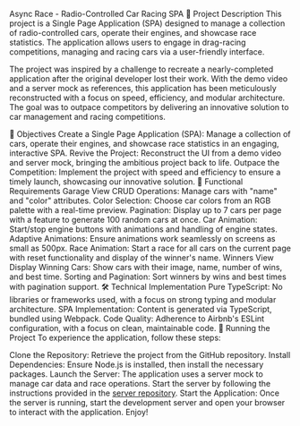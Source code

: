 

Async Race - Radio-Controlled Car Racing SPA
📜 Project Description
This project is a Single Page Application (SPA) designed to manage a collection of radio-controlled cars, operate their engines, and showcase race statistics. 
The application allows users to engage in drag-racing competitions, managing and racing cars via a user-friendly interface.

The project was inspired by a challenge to recreate a nearly-completed application after the original developer lost their work. With the demo video and a server mock as references, 
this application has been meticulously reconstructed with a focus on speed, efficiency, and modular architecture. The goal was to outpace competitors by delivering an innovative solution to car management and racing competitions.

🎯 Objectives
Create a Single Page Application (SPA): Manage a collection of cars, operate their engines, and showcase race statistics in an engaging, interactive SPA.
Revive the Project: Reconstruct the UI from a demo video and server mock, bringing the ambitious project back to life.
Outpace the Competition: Implement the project with speed and efficiency to ensure a timely launch, showcasing our innovative solution.
🚗 Functional Requirements
Garage View
CRUD Operations: Manage cars with "name" and "color" attributes.
Color Selection: Choose car colors from an RGB palette with a real-time preview.
Pagination: Display up to 7 cars per page with a feature to generate 100 random cars at once.
Car Animation: Start/stop engine buttons with animations and handling of engine states.
Adaptive Animations: Ensure animations work seamlessly on screens as small as 500px.
Race Animation: Start a race for all cars on the current page with reset functionality and display of the winner's name.
Winners View
Display Winning Cars: Show cars with their image, name, number of wins, and best time.
Sorting and Pagination: Sort winners by wins and best times with pagination support.
🛠️ Technical Implementation
Pure TypeScript: No libraries or frameworks used, with a focus on strong typing and modular architecture.
SPA Implementation: Content is generated via TypeScript, bundled using Webpack.
Code Quality: Adherence to Airbnb's ESLint configuration, with a focus on clean, maintainable code.
🚀 Running the Project
To experience the application, follow these steps:

Clone the Repository: Retrieve the project from the GitHub repository.
Install Dependencies: Ensure Node.js is installed, then install the necessary packages.
Launch the Server: The application uses a server mock to manage car data and race operations. Start the server by following the instructions provided in the [server repository](https://github.com/mikhama/async-race-api).
Start the Application: Once the server is running, start the development server and open your browser to interact with the application.
Enjoy!
